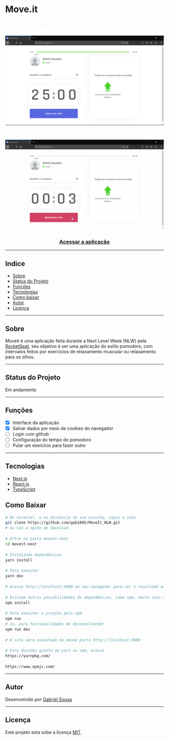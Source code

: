 # Move.it
<h1>
  <img src="./public/readme_images/moveit_captura.png" alt="Captura de tela" />
</h1>

<h1>
  <img src="./public/readme_images/moveit_gif.gif" alt="Gif moveit" />
</h1>

<h3 align='center'>
  <a href='https://pomodoto-moveit-gab1005.vercel.app/' target="_blank">Acessar a aplicação</a>
</h3>

---
## Indice
- [Sobre](#-Sobre)
- [Status do Projeto](#-status-do-projeto)
- [Funções](#-Funções)
- [Tecnologias](#-tecnologias)
- [Como baixar](#-como-baixar)
- [Autor](#-autor)
- [Licença](#-licença)

---
## Sobre
Moveit é uma aplicação feita durante a Next Level Week (NLW) pela <a href="https://rocketseat.com.br/" target="_blank">RocketSeat</a>, seu objetivo é ser uma aplicação do estilo pomodoro, com intervalos feitos por exercícios de relaxamento muscular ou relaxamento para os olhos.

---
## Status do Projeto
Em andamento

---
## Funções
- [X] Interface da aplicação
- [X] Salvar dados por meio de cookies do navegador
- [ ] Login com github
- [ ] Configuração do tempo do pomodoro
- [ ] Pular um exercício para fazer outro

---
## Tecnologias
- <a href="https://nextjs.org/" target="_blank">Next.js</a>
- <a href="https://pt-br.reactjs.org/" target="_blank">React.js</a>
- <a href="https://www.typescriptlang.org/" target="_blank">TypeScript</a>

## Como Baixar
```bash
# No terminal, e no diretorio de sua escolha, copie e cole.
git clone https://github.com/gab1005/MoveIt_NLW.git
# ou use a opção de download.

# Entre na pasta moveit-next
cd moveit-next

# Instalando dependências
yarn install

# Para executar
yarn dev

# Acesse http://localhost:3000 no seu navagador para ver o resultado em tempo de produção

# Existem outras possibilidades de dependências, como npm, neste caso utilize para instalar
npm install

# Para executar o projeto pelo npm
npm run
# ou, para funcionalidades de desenvolvendor
npm run dev

# O site sera executado na mesma porta http://localhost:3000

# Para duvidas quanto ao yarn ou npm, acesse
https://yarnpkg.com/

https://www.npmjs.com/
```
---
## Autor
Desenvolvido por <a href="https://www.linkedin.com/in/gabriel-sousa-06858719b/" target="_blank">Gabriel Sousa</a>

---
## Licença
Este projeto esta sobe a licença [MIT](./LICENSE).
